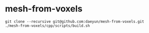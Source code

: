 # mesh-from-voxels

```
git clone --recursive git@github.com:daeyun/mesh-from-voxels.git
./mesh-from-voxels/cpp/scripts/build.sh
```
